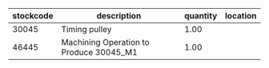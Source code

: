 |stockcode|description|quantity|location|
|---------|-----------|--------|--------|
|30045|Timing pulley|1.00||
|46445|Machining Operation to Produce 30045_M1|1.00||
